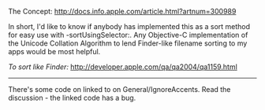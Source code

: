 

The Concept:
http://docs.info.apple.com/article.html?artnum=300989

In short, I'd like to know if anybody has implemented this as a sort method for easy use with     -sortUsingSelector:. Any Objective-C implementation of the Unicode Collation Algorithm to lend Finder-like filename sorting to my apps would be most helpful.

*To sort like Finder:* http://developer.apple.com/qa/qa2004/qa1159.html

----

There's some code on linked to on General/IgnoreAccents.  Read the discussion - the linked code has a bug.